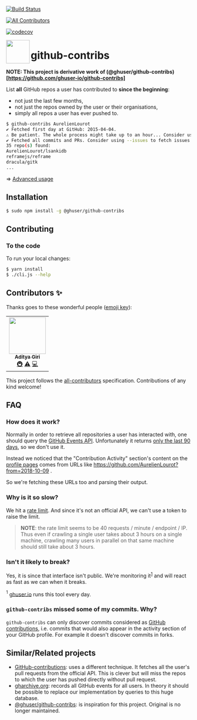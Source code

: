 [![Build Status](https://travis-ci.org/Hyperlog/github-contribs.svg?branch=master)](https://travis-ci.org/Hyperlog/github-contribs)
<!-- ALL-CONTRIBUTORS-BADGE:START - Do not remove or modify this section -->
[![All Contributors](https://img.shields.io/badge/all_contributors-1-orange.svg?style=flat-square)](#contributors-)
<!-- ALL-CONTRIBUTORS-BADGE:END -->
[![codecov](https://codecov.io/gh/Hyperlog/github-contribs/branch/master/graph/badge.svg)](https://codecov.io/gh/Hyperlog/github-contribs)

[<img src="https://cdn.jsdelivr.net/gh/ghuser-io/github-contribs@45f6a0a0d6a76a49408841a26ee8d7e608b00c8c/thirdparty/octicons/repo.svg" align="left" width="64" height="64">](https://github.com/ghuser-io/github-contribs)

# github-contribs

**NOTE: This project is derivative work of (@ghuser/github-contribs)[https://github.com/ghuser-io/github-contribs]**

List **all** GitHub repos a user has contributed to **since the beginning**:

* not just the last few months,
* not just the repos owned by the user or their organisations,
* simply all repos a user has ever pushed to.

```bash
$ github-contribs AurelienLourot
✔ Fetched first day at GitHub: 2015-04-04.
⚠ Be patient. The whole process might take up to an hour... Consider using --since and/or --until
✔ Fetched all commits and PRs. Consider using --issues to fetch issues as well.
35 repo(s) found:
AurelienLourot/lsankidb
reframejs/reframe
dracula/gitk
...
```

⇒ [Advanced usage](https://github.com/ghuser-io/github-contribs/tree/master/docs/advanced.md)

## Installation

```bash
$ sudo npm install -g @ghuser/github-contribs
```

## Contributing

### To the code

To run your local changes:

```bash
$ yarn install
$ ./cli.js --help
```

## Contributors ✨

Thanks goes to these wonderful people ([emoji key](https://allcontributors.org/docs/en/emoji-key)):

<!-- ALL-CONTRIBUTORS-LIST:START - Do not remove or modify this section -->
<!-- prettier-ignore-start -->
<!-- markdownlint-disable -->
<table>
  <tr>
    <td align="center"><a href="https://hyperlog.io"><img src="https://avatars3.githubusercontent.com/u/10351046?v=4" width="100px;" alt=""/><br /><sub><b>Aditya Giri</b></sub></a><br /><a href="#infra-BrainBuzzer" title="Infrastructure (Hosting, Build-Tools, etc)">🚇</a> <a href="https://github.com/Hyperlog/github-contribs/commits?author=BrainBuzzer" title="Tests">⚠️</a> <a href="https://github.com/Hyperlog/github-contribs/commits?author=BrainBuzzer" title="Code">💻</a></td>
  </tr>
</table>

<!-- markdownlint-enable -->
<!-- prettier-ignore-end -->
<!-- ALL-CONTRIBUTORS-LIST:END -->

This project follows the [all-contributors](https://github.com/all-contributors/all-contributors) specification. Contributions of any kind welcome!

## FAQ

### How does it work?

Normally in order to retrieve all repositories a user has interacted with, one should query the
[GitHub Events API](https://stackoverflow.com/a/37554614/1855917). Unfortunately it returns
[only the last 90 days](https://stackoverflow.com/a/38274468/1855917), so we don't use it.

Instead we noticed that the "Contribution Activity" section's content on the
[profile pages](https://github.com/AurelienLourot) comes from URLs like
https://github.com/AurelienLourot?from=2018-10-09 .

So we're fetching these URLs too and parsing their output.

### Why is it so slow?

We hit a [rate limit](https://en.wikipedia.org/wiki/Rate_limiting). And since it's not an official
API, we can't use a token to raise the limit.

> **NOTE**: the rate limit seems to be 40 requests / minute / endpoint / IP. Thus even if crawling a
> single user takes about 3 hours on a single machine, crawling many users in parallel on that same
> machine should still take about 3 hours.

### Isn't it likely to break?

Yes, it is since that interface isn't public. We're monitoring it<sup>[1](#footnote1)</sup> and will
react as fast as we can when it breaks.

<a name="footnote1"><sup>1</sup></a> [ghuser.io](https://github.com/ghuser-io/ghuser.io) runs
this tool every day.<br/>

### `github-contribs` missed some of my commits. Why?

`github-contribs` can only discover commits considered as
[GitHub contributions](https://help.github.com/articles/why-are-my-contributions-not-showing-up-on-my-profile/#commits),
i.e. commits that would also appear in the activity section of your GitHub profile. For example it
doesn't discover commits in forks.

## Similar/Related projects

* [GitHub-contributions](https://github.com/faheel/GitHub-contributions): uses a different
  technique. It fetches all the user's pull requests from the official API. This is clever but will
  miss the repos to which the user has pushed directly without pull request.
* [gharchive.org](https://www.gharchive.org/): records all GitHub events for all users. In theory it
  should be possible to replace our implementation by queries to this huge database.
* [@ghuser/github-contribs](https://github.com/ghuser-io/github-contribs): is inspiration for this
  project. Original is no longer maintained.
